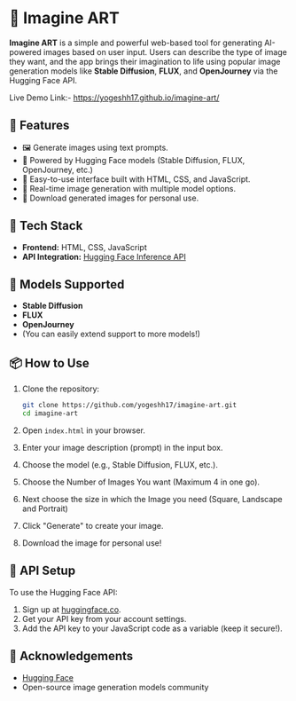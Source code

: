 
# 🎨 Imagine ART

**Imagine ART** is a simple and powerful web-based tool for generating AI-powered images based on user input. Users can describe the type of image they want, and the app brings their imagination to life using popular image generation models like **Stable Diffusion**, **FLUX**, and **OpenJourney** via the Hugging Face API.

Live Demo Link:- https://yogeshh17.github.io/imagine-art/



## 🌟 Features

* 🖼️ Generate images using text prompts.
* 🤖 Powered by Hugging Face models (Stable Diffusion, FLUX, OpenJourney, etc.)
* 🎨 Easy-to-use interface built with HTML, CSS, and JavaScript.
* 🔄 Real-time image generation with multiple model options.
* 💾 Download generated images for personal use.



## 🚀 Tech Stack

* **Frontend:** HTML, CSS, JavaScript
* **API Integration:** [Hugging Face Inference API](https://huggingface.co/inference-api)



## 🧠 Models Supported

* **Stable Diffusion**
* **FLUX**
* **OpenJourney**
* (You can easily extend support to more models!)



## 📦 How to Use

1. Clone the repository:

   ```bash
   git clone https://github.com/yogeshh17/imagine-art.git
   cd imagine-art
   ```

2. Open `index.html` in your browser.

3. Enter your image description (prompt) in the input box.

4. Choose the model (e.g., Stable Diffusion, FLUX, etc.).

5. Choose the Number of Images You want (Maximum 4 in one go).

6. Next choose the size in which the Image you need (Square, Landscape and Portrait)

7. Click "Generate" to create your image.

8. Download the image for personal use!



## 🔐 API Setup

To use the Hugging Face API:

1. Sign up at [huggingface.co](https://huggingface.co).
2. Get your API key from your account settings.
3. Add the API key to your JavaScript code as a variable (keep it secure!).


## 🙌 Acknowledgements

* [Hugging Face](https://huggingface.co/)
* Open-source image generation models community

